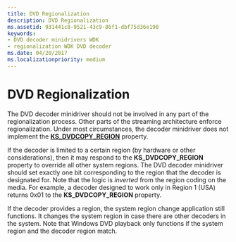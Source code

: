 ```yaml
---
title: DVD Regionalization
description: DVD Regionalization
ms.assetid: 931441c8-9521-43c9-86f1-dbf75d36e190
keywords:
- DVD decoder minidrivers WDK
- regionalization WDK DVD decoder
ms.date: 04/20/2017
ms.localizationpriority: medium
---
```


# DVD Regionalization





The DVD decoder minidriver should not be involved in any part of the regionalization process. Other parts of the streaming architecture enforce regionalization. Under most circumstances, the decoder minidriver does not implement the [**KS\_DVDCOPY\_REGION**](https://docs.microsoft.com/windows-hardware/drivers/ddi/content/ksmedia/ns-ksmedia-_ks_dvdcopy_region) property.

If the decoder is limited to a certain region (by hardware or other considerations), then it may respond to the **KS\_DVDCOPY\_REGION** property to override all other system regions. The DVD decoder minidriver should set exactly one bit corresponding to the region that the decoder is designated for. Note that the logic is *inverted* from the region coding on the media. For example, a decoder designed to work only in Region 1 (USA) returns 0x01 to the **KS\_DVDCOPY\_REGION** property.

If the decoder provides a region, the system region change application still functions. It changes the system region in case there are other decoders in the system. Note that Windows DVD playback only functions if the system region and the decoder region match.

 

 




